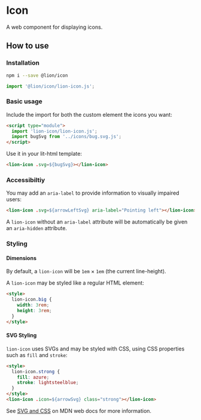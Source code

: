 # Icon

[//]: # (AUTO INSERT HEADER PREPUBLISH)

A web component for displaying icons.

## How to use

### Installation

```sh
npm i --save @lion/icon
```

```js
import '@lion/icon/lion-icon.js';
```

### Basic usage

Include the import for both the custom element the icons you want:

```html
<script type="module">
  import 'lion-icon/lion-icon.js';
  import bugSvg from '../icons/bug.svg.js';
</script>
```

Use it in your lit-html template:
```html
<lion-icon .svg=${bugSvg}></lion-icon>
```

### Accessibiltiy

You may add an `aria-label` to provide information to visually impaired users:

```html
<lion-icon .svg=${arrowLeftSvg} aria-label="Pointing left"></lion-icon>
```

A `lion-icon` without an `aria-label` attribute will be automatically be given an `aria-hidden` attribute.

### Styling

#### Dimensions

By default, a `lion-icon` will be `1em` × `1em` (the current line-height).

A `lion-icon` may be styled like a regular HTML element:

```html
<style>
  lion-icon.big {
    width: 3rem;
    height: 3rem;
  }
</style>
```

#### SVG Styling

`lion-icon` uses SVGs and may be styled with CSS, using CSS properties such as `fill` and `stroke`:

```html
<style>
  lion-icon.strong {
    fill: azure;
    stroke: lightsteelblue;
  }
</style>
<lion-icon .icon=${arrowSvg} class="strong"></lion-icon>
```

See [SVG and CSS](https://developer.mozilla.org/en-US/docs/Web/SVG/Tutorial/SVG_and_CSS) on MDN web docs for more information.
